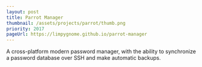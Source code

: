 ```yaml
---
layout: post
title: Parrot Manager
thumbnail: /assets/projects/parrot/thumb.png
priority: 2017
pageUrl: https://limpygnome.github.io/parrot-manager
---
```


A cross-platform modern password manager, with the ability to synchronize a password database over SSH
and make automatic backups.
